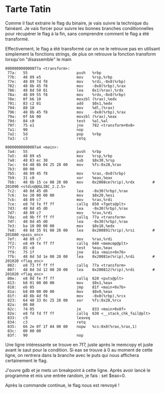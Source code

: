 # Tarte Tatin 

Comme il faut extraire le flag du binaire, je vais suivre la technique du fainéant. Je vais forcer pour suivre les bonnes branches conditionnelles pour récupérer le flag à la fin, sans comprendre comment le flag a été transformé. 

Effectivement, le flag a été transformé car on ne le retrouve pas en utilisant simplement la fonctions strings, de plus on retrouve la fonction transform lorsqu'on "disassemble" le main 

```assembly
000000000000077a <transform>:
 77a:   55                      push   %rbp
 77b:   48 89 e5                mov    %rsp,%rbp
 77e:   48 89 7d f8             mov    %rdi,-0x8(%rbp)
 782:   48 8b 45 f8             mov    -0x8(%rbp),%rax
 786:   48 8d 50 01             lea    0x1(%rax),%rdx
 78a:   48 89 55 f8             mov    %rdx,-0x8(%rbp)
 78e:   0f b6 10                movzbl (%rax),%edx
 791:   83 c2 01                add    $0x1,%edx
 794:   88 10                   mov    %dl,(%rax)
 796:   48 8b 45 f8             mov    -0x8(%rbp),%rax
 79a:   0f b6 00                movzbl (%rax),%eax
 79d:   84 c0                   test   %al,%al
 79f:   75 e1                   jne    782 <transform+0x8>
 7a1:   90                      nop
 7a2:   5d                      pop    %rbp
 7a3:   c3                      retq

00000000000007a4 <main>:
 7a4:   55                      push   %rbp
 7a5:   48 89 e5                mov    %rsp,%rbp
 7a8:   48 83 ec 30             sub    $0x30,%rsp
 7ac:   64 48 8b 04 25 28 00    mov    %fs:0x28,%rax
 7b3:   00 00
 7b5:   48 89 45 f8             mov    %rax,-0x8(%rbp)
 7b9:   31 c0                   xor    %eax,%eax
 7bb:   48 8b 15 ce 08 20 00    mov    0x2008ce(%rip),%rdx        # 201090 <stdin@@GLIBC_2.2.5>
 7c2:   48 8d 45 d0             lea    -0x30(%rbp),%rax
 7c6:   be 20 00 00 00          mov    $0x20,%esi
 7cb:   48 89 c7                mov    %rax,%rdi
 7ce:   e8 7d fe ff ff          callq  650 <fgets@plt>
 7d3:   48 8d 45 d0             lea    -0x30(%rbp),%rax
 7d7:   48 89 c7                mov    %rax,%rdi
 7da:   e8 9b ff ff ff          callq  77a <transform>
 7df:   48 8d 45 d0             lea    -0x30(%rbp),%rax
 7e3:   ba 10 00 00 00          mov    $0x10,%edx
 7e8:   48 8d 35 91 08 20 00    lea    0x200891(%rip),%rsi        # 201080 <pass_enc>
 7ef:   48 89 c7                mov    %rax,%rdi
 7f2:   e8 49 fe ff ff          callq  640 <memcmp@plt>
 7f7:   85 c0                   test   %eax,%eax
 7f9:   75 1f                   jne    81a <main+0x76>
 7fb:   48 8d 3d 1e 08 20 00    lea    0x20081e(%rip),%rdi        # 201020 <flag_enc>
 802:   e8 73 ff ff ff          callq  77a <transform>
 807:   48 8d 3d 12 08 20 00    lea    0x200812(%rip),%rdi        # 201020 <flag_enc>
 80e:   e8 0d fe ff ff          callq  620 <puts@plt>
 813:   b8 01 00 00 00          mov    $0x1,%eax
 818:   eb 05                   jmp    81f <main+0x7b>
 81a:   b8 00 00 00 00          mov    $0x0,%eax
 81f:   48 8b 4d f8             mov    -0x8(%rbp),%rcx
 823:   64 48 33 0c 25 28 00    xor    %fs:0x28,%rcx
 82a:   00 00
 82c:   74 05                   je     833 <main+0x8f>
 82e:   e8 fd fd ff ff          callq  630 <__stack_chk_fail@plt>
 833:   c9                      leaveq
 834:   c3                      retq
 835:   66 2e 0f 1f 84 00 00    nopw   %cs:0x0(%rax,%rax,1)
 83c:   00 00 00
 83f:   90                      nop
```


Une ligne intéressante se trouve en 7f7, juste après le memcopy et juste avant le saut pour la condition. Si eax se trouve à 0 au moment de cette ligne, on rentrera dans la branche avec le puts qui nous affichera certainement le flag. 

J'ouvre gdb et je mets un breakpoint à cette ligne. Après avoir lancé le programme et mis une entrée random, je fais : set $eax=0. 

Après la commande continue, le flag nous est renvoyé ! 